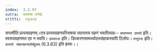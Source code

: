 ```yaml
---
index:  3.2.97
sutra:  सप्तम्यां जनेर्डः
vritti:  nyasa
---
```


सप्तमीति प्रत्ययग्रहणम्।तत्र प्रत्ययग्रहणपरिभाषया तदन्तस्य ग्रहणं भवतीत्याह-- `सप्तम्यन्त उपपदे` इति। स्वरूपग्रहणमत एव न भवति। `उपसरजः` इति। डित्करणसामर्थ्यादभसंज्ञकस्यापि टिलोपः। `मन्दुरजः` इति। `ङ्यापोः संज्ञाच्छन्दसोर्बहुलम्` (6.3.63) इति ह्रस्वः।।

